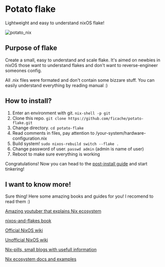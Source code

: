 # Potato flake
Lightweight and easy to understand nixOS flake!

![potato_nix](https://github.com/ficache/potato-flake/blob/main/potato_nix.png?raw=true)


## Purpose of flake
Create a small, easy to understand and scale flake. 
It's aimed on newbies in nixOS those want to understand flakes and don't want
to reverse-engineer someones config.

All .nix files were formated and don't contain some bizzare stuff. 
You can easily understand everything by reading manual :)

## How to install?

1. Enter an environment with git. `nix-shell -p git`
2. Clone this repo. `git clone https://github.com/ficache/potato-flake.git`
3. Change directory. `cd potato-flake`
4. Read comments in files, pay attention to /your-system/hardware-configuration.nix
5. Build system! `sudo nixos-rebuild switch --flake .`
6. Change password of user. `passwd admin` (admin is name of user)
7. Reboot to make sure everything is working

Congratulations! Now you can head to the [post-install guide](what-next.md) and start tinkering!

## I want to know more!
Sure thing! Here some amazing books and guides for you! 
I recomend to read them :)

[Amazing youtuber that explains Nix ecosystem](https://www.youtube.com/@vimjoyer)

[nixos-and-flakes book](https://nixos-and-flakes.thiscute.world/)

[Official NixOS wiki](https://wiki.nixos.org/wiki/NixOS_Wiki)

[Unofficial NixOS wiki](https://nixos.wiki/wiki/Main_Page)

[Nix-pills, small blogs with usefull information](https://nixos.org/guides/nix-pills/)

[Nix ecosystem docs and examples](https://nix.dev/)



 


